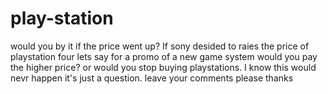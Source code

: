 # play-station
would you by it if the price went up?
If sony desided to raies the price of playstation four  lets say for a promo of a new game system would you pay the higher price? or would you stop buying playstations. I know this would nevr happen it's just a question. leave your comments please thanks    
